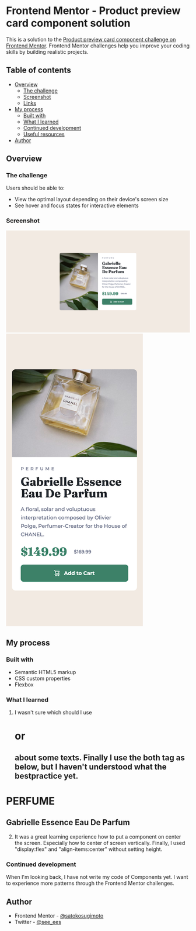 # Frontend Mentor - Product preview card component solution

This is a solution to the [Product preview card component challenge on Frontend Mentor](https://www.frontendmentor.io/challenges/product-preview-card-component-GO7UmttRfa). 
Frontend Mentor challenges help you improve your coding skills by building realistic projects. 

## Table of contents

- [Overview](#overview)
  - [The challenge](#the-challenge)
  - [Screenshot](#screenshot)
  - [Links](#links)
- [My process](#my-process)
  - [Built with](#built-with)
  - [What I learned](#what-i-learned)
  - [Continued development](#continued-development)
  - [Useful resources](#useful-resources)
- [Author](#author)

## Overview

### The challenge

Users should be able to:

- View the optimal layout depending on their device's screen size
- See hover and focus states for interactive elements

### Screenshot

![](./img/screenshot-desktop-1440px.png)
![](./img/screenshot-mobile-375px.png)

## My process

### Built with

- Semantic HTML5 markup
- CSS custom properties
- Flexbox

### What I learned

1. I wasn't sure which should I use <h1> or <h2> about some texts.
Finally I use the both tag as below, but I haven't understood what the bestpractice yet.

<h1>PERFUME</h1>
        <h2>Gabrielle Essence Eau De Parfum</h2>

2. It was a great learning experience how to put a component on center the screen.
Especially how to center of screen vertically.
Finally, I used "display:flex" and "align-items:center" without setting height.


### Continued development

When I'm looking back, I have not write my code of Components yet.
I want to experience more patterns through the Frontend Mentor challenges.


## Author

- Frontend Mentor - [@satokosugimoto](https://www.frontendmentor.io/profile/satokosugimoto)
- Twitter - [@see_ees](https://www.twitter.com/see_ees)
